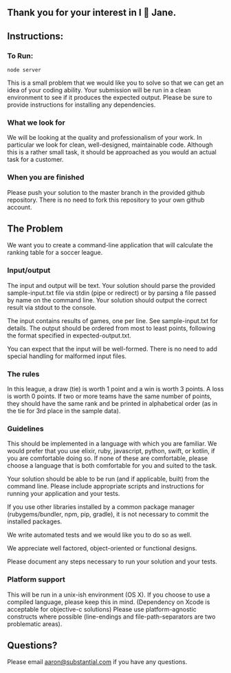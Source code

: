 ## Thank you for your interest in I 💛 Jane.

## Instructions:

### To Run:

`node server`

This is a small problem that we would like you to solve so that we can get an
idea of your coding ability. Your submission will be run in a clean environment
to see if it produces the expected output. Please be sure to provide
instructions for installing any dependencies.

### What we look for

We will be looking at the quality and professionalism of your work. In
particular we look for clean, well-designed, maintainable code. Although this is
a rather small task, it should be approached as you would an actual task for a
customer.

### When you are finished

Please push your solution to the master branch in the provided github
repository. There is no need to fork this repository to your own github account.
## The Problem

We want you to create a command-line application that will calculate the
ranking table for a soccer league.

### Input/output

The input and output will be text. Your solution should parse the provided
sample-input.txt file via stdin (pipe or redirect) or by parsing a file passed
by name on the command line. Your solution should output the correct result via
stdout to the console.

The input contains results of games, one per line. See sample-input.txt for
details. The output should be ordered from most to least points, following the
format specified in expected-output.txt.

You can expect that the input will be well-formed. There is no need to add
special handling for malformed input files.

### The rules

In this league, a draw (tie) is worth 1 point and a win is worth 3 points. A
loss is worth 0 points. If two or more teams have the same number of points,
they should have the same rank and be printed in alphabetical order (as in the
tie for 3rd place in the sample data).

### Guidelines

This should be implemented in a language with which you are familiar. We would
prefer that you use elixir, ruby, javascript, python, swift, or kotlin, if
you are comfortable doing so. If none of these are comfortable, please choose a
language that is both comfortable for you and suited to the task.

Your solution should be able to be run (and if applicable, built) from the
command line. Please include appropriate scripts and instructions for
running your application and your tests.

If you use other libraries installed by a common package manager
(rubygems/bundler, npm, pip, gradle), it is not necessary to commit the
installed packages.

We write automated tests and we would like you to do so as well.

We appreciate well factored, object-oriented or functional designs.

Please document any steps necessary to run your solution and your tests.

### Platform support

This will be run in a unix-ish environment (OS X). If you choose to use a
compiled language, please keep this in mind. (Dependency on Xcode is acceptable
for objective-c solutions) Please use platform-agnostic constructs where
possible (line-endings and file-path-separators are two problematic areas).

Questions?
----------
Please email aaron@substantial.com if you have any questions.
